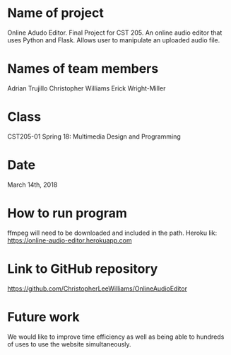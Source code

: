 # Name of project 
Online Adudo Editor. Final Project for CST 205. An online audio editor that uses Python and Flask. Allows user to manipulate an uploaded audio file.



# Names of team members
Adrian Trujillo
Christopher Williams
Erick Wright-Miller


# Class
CST205-01 Spring 18: Multimedia Design and Programming


# Date 
March 14th, 2018


# How to run program
ffmpeg will need to be downloaded and included in the path.
Heroku lik: https://online-audio-editor.herokuapp.com


# Link to GitHub repository 
https://github.com/ChristopherLeeWilliams/OnlineAudioEditor


# Future work 
We would like to improve time efficiency as well as being able to hundreds of uses to use the website simultaneously.
